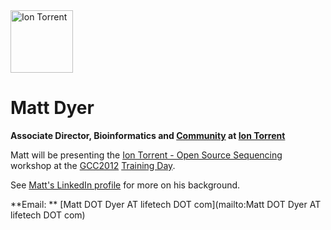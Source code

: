 
<div class='right'><a href='http://lifetech.com'><img src="/src/images/logos/IonTorrentLogo320.png" alt="Ion Torrent" height="100" /></a></div>

# Matt Dyer

**Associate Director, Bioinformatics and [Community](http://ioncommunity.iontorrent.com/) at [Ion Torrent](http://lifetech.com)**

Matt will be presenting the [Ion Torrent - Open Source Sequencing](/src/events/gcc2012/training-day/index.md#ws10) workshop at the [GCC2012](/src/events/gcc2012/index.md) [Training Day](/src/events/gcc2012/training-day/index.md).  

See [Matt's LinkedIn profile](http://www.linkedin.com/pub/matt-dyer/b/298/228) for more on his background.

**Email: ** [Matt DOT Dyer AT lifetech DOT com](mailto:Matt DOT Dyer AT lifetech DOT com)
